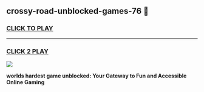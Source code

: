 
## crossy-road-unblocked-games-76 👋
<h3>
<a href="https://premium.freeplayer.one?title=crossy-road-unblocked-games-76&ref=14F">CLICK TO PLAY</a></h3>
<hr>

<h3>
<a href="https://premium.freeplayer.one?title=crossy-road-unblocked-games-76&ref=14F">CLICK 2 PLAY</a>
  
</h3>

<a href="https://premium.freeplayer.one?title=crossy-road-unblocked-games-76&ref=12F/"><img src="https://clearcache.store/games.png"></a>


**worlds hardest game unblocked: Your Gateway to Fun and Accessible Online Gaming**

